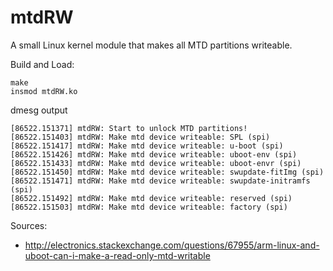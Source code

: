 # mtdRW

A small Linux kernel module that makes all MTD partitions writeable.

Build and Load:
```
make
insmod mtdRW.ko
```

dmesg output
```
[86522.151371] mtdRW: Start to unlock MTD partitions!
[86522.151403] mtdRW: Make mtd device writeable: SPL (spi)
[86522.151417] mtdRW: Make mtd device writeable: u-boot (spi)
[86522.151426] mtdRW: Make mtd device writeable: uboot-env (spi)
[86522.151433] mtdRW: Make mtd device writeable: uboot-envr (spi)
[86522.151450] mtdRW: Make mtd device writeable: swupdate-fitImg (spi)
[86522.151471] mtdRW: Make mtd device writeable: swupdate-initramfs (spi)
[86522.151492] mtdRW: Make mtd device writeable: reserved (spi)
[86522.151503] mtdRW: Make mtd device writeable: factory (spi)
```

Sources:

* http://electronics.stackexchange.com/questions/67955/arm-linux-and-uboot-can-i-make-a-read-only-mtd-writable
